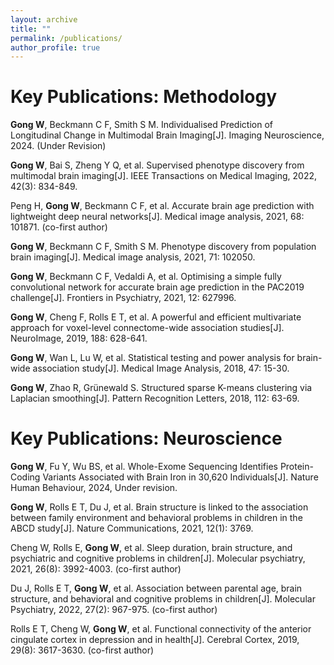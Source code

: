 ```yaml
---
layout: archive
title: ""
permalink: /publications/
author_profile: true
---
```


Key Publications: Methodology
======
**Gong W**, Beckmann C F, Smith S M. Individualised Prediction of Longitudinal Change in Multimodal Brain Imaging[J]. Imaging Neuroscience, 2024. (Under Revision)

**Gong W**, Bai S, Zheng Y Q, et al. Supervised phenotype discovery from multimodal brain imaging[J]. IEEE Transactions on Medical Imaging, 2022, 42(3): 834-849.

Peng H, **Gong W**, Beckmann C F, et al. Accurate brain age prediction with lightweight deep neural networks[J]. Medical image analysis, 2021, 68: 101871. (co-first author)

**Gong W**, Beckmann C F, Smith S M. Phenotype discovery from population brain imaging[J]. Medical image analysis, 2021, 71: 102050.

**Gong W**, Beckmann C F, Vedaldi A, et al. Optimising a simple fully convolutional network for accurate brain age prediction in the PAC2019 challenge[J]. Frontiers in Psychiatry, 2021, 12: 627996.

**Gong W**, Cheng F, Rolls E T, et al. A powerful and efficient multivariate approach for voxel-level connectome-wide association studies[J]. NeuroImage, 2019, 188: 628-641.

**Gong W**, Wan L, Lu W, et al. Statistical testing and power analysis for brain-wide association study[J]. Medical Image Analysis, 2018, 47: 15-30.

**Gong W**, Zhao R, Grünewald S. Structured sparse K-means clustering via Laplacian smoothing[J]. Pattern Recognition Letters, 2018, 112: 63-69.

Key Publications: Neuroscience
======

**Gong W**, Fu Y, Wu BS, et al. Whole-Exome Sequencing Identifies Protein-Coding Variants Associated with Brain Iron in 30,620 Individuals[J]. Nature Human Behaviour, 2024, Under revision.

**Gong W**, Rolls E T, Du J, et al. Brain structure is linked to the association between family environment and behavioral problems in children in the ABCD study[J]. Nature Communications, 2021, 12(1): 3769.

Cheng W, Rolls E, **Gong W**, et al. Sleep duration, brain structure, and psychiatric and cognitive problems in children[J]. Molecular psychiatry, 2021, 26(8): 3992-4003. (co-first author)

Du J, Rolls E T, **Gong W**, et al. Association between parental age, brain structure, and behavioral and cognitive problems in children[J]. Molecular Psychiatry, 2022, 27(2): 967-975. (co-first author)

Rolls E T, Cheng W, **Gong W**, et al. Functional connectivity of the anterior cingulate cortex in depression and in health[J]. Cerebral Cortex, 2019, 29(8): 3617-3630. (co-first author)
